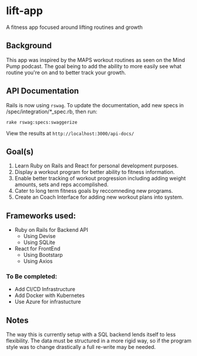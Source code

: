 # lift-app
A fitness app focused around lifting routines and growth

## Background
This app was inspired by the MAPS workout routines as seen on the Mind Pump podcast. The goal being to add the ability to more easily see what routine you're on and to better track your growth.

## API Documentation
Rails is now using `rswag`. To update the documentation, add new specs in /spec/integration/*_spec.rb, then run:
```
rake rswag:specs:swaggerize
```
View the results at `http://localhost:3000/api-docs/`

## Goal(s)

1. Learn Ruby on Rails and React for personal development purposes.
2. Display a workout program for better ability to fitness information.
3. Enable better tracking of workout progression including adding weight amounts, sets and reps accomplished.
4. Cater to long term fitness goals by reccomneding new programs.
5. Create an Coach Interface for adding new workout plans into system.

## Frameworks used:
* Ruby on Rails for Backend API
    * Using Devise
    * Using SQLite
* React for FrontEnd
    * Using Bootstarp
    * Using Axios

### To Be completed:
* Add CI/CD Infrastructure
* Add Docker with Kubernetes
* Use Azure for infrastucture


## Notes
The way this is currently setup with a SQL backend lends itself to less flexibility. The data must be structured in a more rigid way, so if the program style was to change drastically a full re-write may be needed.
